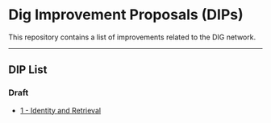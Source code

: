 # Dig Improvement Proposals (DIPs)

This repository contains a list of improvements related to the DIG network.

---

## DIP List

### Draft

- [1 - Identity and Retrieval](./DIPs/dip-0001.md)
